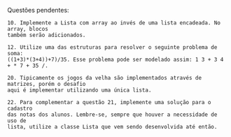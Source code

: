Questões pendentes:

    10. Implemente a Lista com array ao invés de uma lista encadeada. No array, blocos
    também serão adicionados.

    12. Utilize uma das estruturas para resolver o seguinte problema de soma:
    ((1+3)*(3+4))+7)/35. Esse problema pode ser modelado assim: 1 3 + 3 4 + * 7 + 35 /.

    20. Tipicamente os jogos da velha são implementados através de matrizes, porém o desafio
    aqui é implementar utilizando uma única lista.

    22. Para complementar a questão 21, implemente uma solução para o cadastro 
    das notas dos alunos. Lembre-se, sempre que houver a necessidade de uso de 
    lista, utilize a classe Lista que vem sendo desenvolvida até então.
